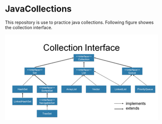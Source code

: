 # JavaCollections
This repository is use to practice java collections. Following figure showes the collection interface.

![Collection Interface](/images/CollectionInterface.png)


